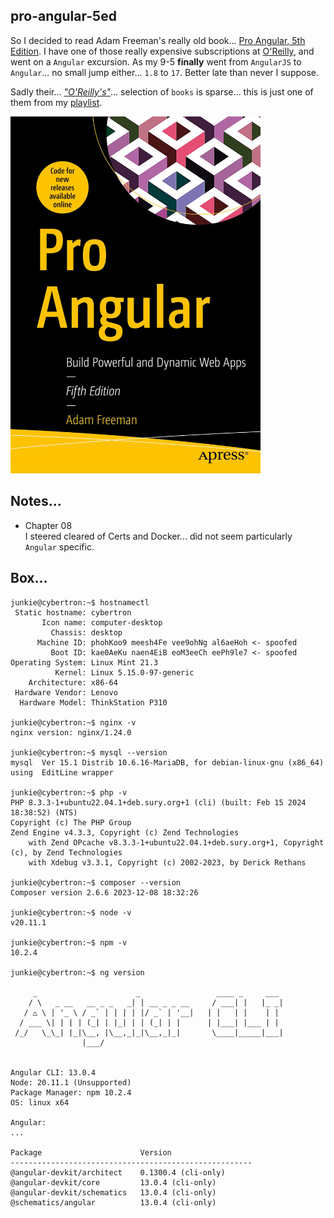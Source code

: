 pro-angular-5ed
---

So I decided to read Adam Freeman's really old book... 
[Pro Angular, 5th Edition](https://learning.oreilly.com/api/v1/continue/9781484281765/). 
I have one of those really expensive subscriptions at [O'Reilly](https://learning.oreilly.com/), 
and went on a `Angular` excursion. As my 9-5 **finally** went from `AngularJS` to `Angular`... no small jump either... `1.8` to `17`. Better late than never I suppose.  

Sadly their... [*"O'Reilly's"*](https://learning.oreilly.com/)... selection of `books` is sparse... this
is just one of them from my [playlist](https://learning.oreilly.com/playlists/0ef983d2-a6e4-4564-ab66-210b98b72ebd).

<img src="pro-angular-5ed.jpg" style="width:25rem;height:auto;" />

Notes...
---
* Chapter 08  
I steered cleared of Certs and Docker... did not seem particularly `Angular` specific.

Box...
---
```
junkie@cybertron:~$ hostnamectl
 Static hostname: cybertron
       Icon name: computer-desktop
         Chassis: desktop
      Machine ID: phohKoo9 meesh4Fe vee9ohNg al6aeHoh <- spoofed
         Boot ID: kae0AeKu naen4EiB eoM3eeCh eePh9le7 <- spoofed
Operating System: Linux Mint 21.3                 
          Kernel: Linux 5.15.0-97-generic
    Architecture: x86-64
 Hardware Vendor: Lenovo
  Hardware Model: ThinkStation P310

junkie@cybertron:~$ nginx -v
nginx version: nginx/1.24.0

junkie@cybertron:~$ mysql --version
mysql  Ver 15.1 Distrib 10.6.16-MariaDB, for debian-linux-gnu (x86_64) using  EditLine wrapper

junkie@cybertron:~$ php -v
PHP 8.3.3-1+ubuntu22.04.1+deb.sury.org+1 (cli) (built: Feb 15 2024 18:38:52) (NTS)
Copyright (c) The PHP Group
Zend Engine v4.3.3, Copyright (c) Zend Technologies
    with Zend OPcache v8.3.3-1+ubuntu22.04.1+deb.sury.org+1, Copyright (c), by Zend Technologies
    with Xdebug v3.3.1, Copyright (c) 2002-2023, by Derick Rethans

junkie@cybertron:~$ composer --version
Composer version 2.6.6 2023-12-08 18:32:26

junkie@cybertron:~$ node -v
v20.11.1

junkie@cybertron:~$ npm -v
10.2.4

junkie@cybertron:~$ ng version

     _                      _                 ____ _     ___
    / \   _ __   __ _ _   _| | __ _ _ __     / ___| |   |_ _|
   / △ \ | '_ \ / _` | | | | |/ _` | '__|   | |   | |    | |
  / ___ \| | | | (_| | |_| | | (_| | |      | |___| |___ | |
 /_/   \_\_| |_|\__, |\__,_|_|\__,_|_|       \____|_____|___|
                |___/
    

Angular CLI: 13.0.4
Node: 20.11.1 (Unsupported)
Package Manager: npm 10.2.4
OS: linux x64

Angular: 
... 

Package                      Version
------------------------------------------------------
@angular-devkit/architect    0.1300.4 (cli-only)
@angular-devkit/core         13.0.4 (cli-only)
@angular-devkit/schematics   13.0.4 (cli-only)
@schematics/angular          13.0.4 (cli-only)

```